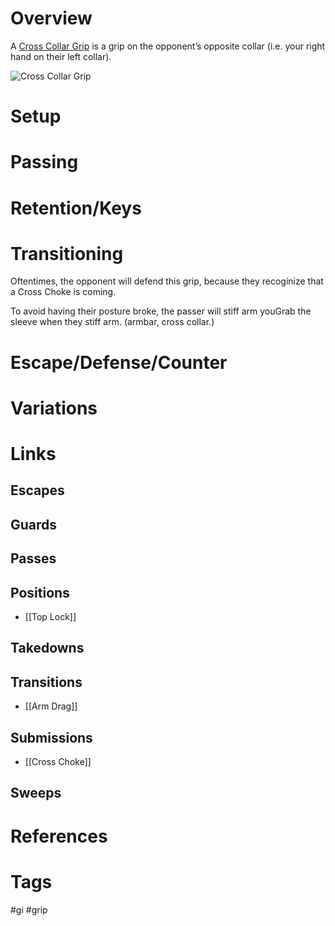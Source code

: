 # Overview
A <u>Cross Collar Grip</u> is a grip on the opponent’s opposite collar (i.e. your right hand on their left collar).

![Cross Collar Grip](https://keenanonline.com/wp-content/uploads/2018/12/Cross-Grip-on-the-Collar-01.jpg)
# Setup

# Passing
# Retention/Keys
# Transitioning
Oftentimes, the opponent will defend this grip, because they recoginize that a Cross Choke is coming.

To avoid having their posture broke, the passer will stiff arm youGrab the sleeve when they stiff arm. (armbar, cross collar.)
# Escape/Defense/Counter
# Variations
# Links
## Escapes
## Guards
## Passes
## Positions
- [[Top Lock]]
## Takedowns
## Transitions
- [[Arm Drag]]
## Submissions
- [[Cross Choke]]
## Sweeps
# References
# Tags
#gi #grip 